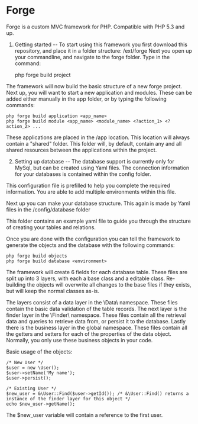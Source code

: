 # Forge
Forge is a custom MVC framework for PHP. Compatible with PHP 5.3 and up.

1. Getting started
--
To start using this framework you first download this repository, and place it in a folder structure: <projectroot>/ext/forge
Next you open up your commandline, and navigate to the forge folder.
Type in the command: 

    php forge build project

The framework will now build the basic structure of a new forge project.
Next up, you will want to start a new application and modules. These can be added either manually in the app folder, or by typing the following commands:

    php forge build application <app_name>
    php forge build module <app_name> <module_name> <?action_1> <?action_2> ...

These applications are placed in the <projectroot>/app location.
This location will always contain a "shared" folder. This folder will, by default, contain any and all shared resources between the applications within the project.

2. Setting up database
--
The database support is currently only for MySql, but can be created using Yaml files.
The connection information for your databases is contained within the config folder. 

This configuration file is prefilled to help you complete the required information.
You are able to add multiple environments within this file.

Next up you can make your database structure.
This again is made by Yaml files in the <projectroot>/config/database folder

This folder contains an example yaml file to guide you through the structure of creating your tables and relations.

Once you are done with the configuration you can tell the framework to generate the objects and the database with the following commands:

    php forge build objects
    php forge build database <environment>
    
The framework will create 6 fields for each database table. These files are split up into 3 layers, with each a base class and a editable class.
Re-building the objects will overwrite all changes to the base files if they exists, but will keep the normal classes as-is.

The layers consist of a data layer in the \Data\ namespace. These files contain the basic data validation of the table records.
The next layer is the finder layer in the \Finder\ namespace. These files contain all the retrieval data and queries to retrieve data from, or persist it to the database.
Lastly there is the business layer in the global namespace. These files contain all the getters and setters for each of the properties of the data object.
Normally, you only use these business objects in your code.

Basic usage of the objects:

    /* New User */
    $user = new \User();
    $user->setName('My name');
    $user->persist();
    
    /* Existing User */
    $new_user = &\User::Find($user->getId()); /* &\User::Find() returns a instance of the finder layer for this object */
    echo $new_user->getName();
    
The $new_user variable will contain a reference to the first user.
